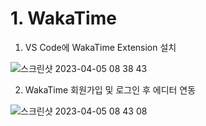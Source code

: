 # 1. WakaTime

1. VS Code에 WakaTime Extension 설치

![스크린샷 2023-04-05 08 38 43](https://user-images.githubusercontent.com/76520716/229945785-72adbe1f-75ee-4ad4-a5e9-0f48378d0df1.png)

2. WakaTime 회원가입 및 로그인 후 에디터 연동

![스크린샷 2023-04-05 08 43 08](https://user-images.githubusercontent.com/76520716/229946138-afd52ccc-3dfd-4eb3-a722-aa351dccee25.png)


